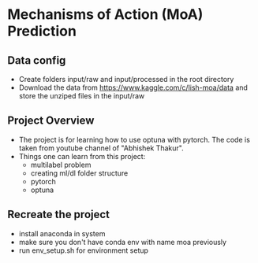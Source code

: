 # Mechanisms of Action (MoA) Prediction

## Data config
- Create folders input/raw and input/processed in the root directory
- Download the data from https://www.kaggle.com/c/lish-moa/data and store the unziped files in the input/raw 

## Project Overview
- The project is for learning how to use optuna with pytorch. The code is taken from youtube channel of "Abhishek Thakur".
- Things one can learn from this project:
    - multilabel problem
    - creating ml/dl folder structure
    - pytorch 
    - optuna

## Recreate the project
- install anaconda in system
- make sure you don't have conda env with name moa previously
- run env_setup.sh for environment setup
